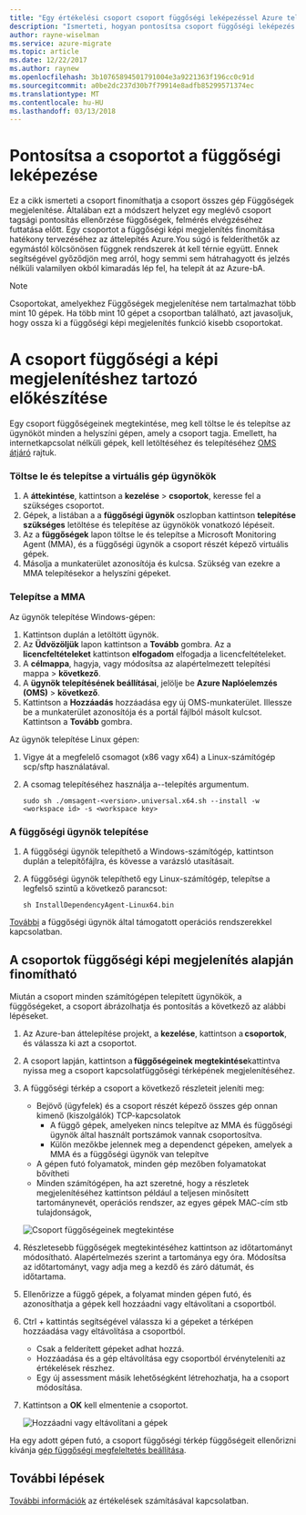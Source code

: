 ```yaml
---
title: "Egy értékelési csoport csoport függőségi leképezéssel Azure telepítse át a pontosítsa |} Microsoft Docs"
description: "Ismerteti, hogyan pontosítsa csoport függőségi leképezés használata az Azure áttelepítése szolgáltatásban értékelését."
author: rayne-wiselman
ms.service: azure-migrate
ms.topic: article
ms.date: 12/22/2017
ms.author: raynew
ms.openlocfilehash: 3b10765894501791004e3a9221363f196cc0c91d
ms.sourcegitcommit: a0be2dc237d30b7f79914e8adfb85299571374ec
ms.translationtype: MT
ms.contentlocale: hu-HU
ms.lasthandoff: 03/13/2018
---
```

# <a name="refine-a-group-using-group-dependency-mapping"></a>Pontosítsa a csoportot a függőségi leképezése

Ez a cikk ismerteti a csoport finomíthatja a csoport összes gép Függőségek megjelenítése. Általában ezt a módszert helyzet egy meglévő csoport tagsági pontosítás ellenőrzése függőségek, felmérés elvégzéséhez futtatása előtt. Egy csoportot a függőségi képi megjelenítés finomítása hatékony tervezéséhez az áttelepítés Azure.You súgó is felderíthetők az egymástól kölcsönösen függnek rendszerek át kell térnie együtt. Ennek segítségével győződjön meg arról, hogy semmi sem hátrahagyott és jelzés nélküli valamilyen okból kimaradás lép fel, ha telepít át az Azure-bA. 


> [!NOTE]
> Csoportokat, amelyekhez Függőségek megjelenítése nem tartalmazhat több mint 10 gépek. Ha több mint 10 gépet a csoportban található, azt javasoljuk, hogy ossza ki a függőségi képi megjelenítés funkció kisebb csoportokat.


# <a name="prepare-the-group-for-dependency-visualization"></a>A csoport függőségi a képi megjelenítéshez tartozó előkészítése
Egy csoport függőségeinek megtekintése, meg kell töltse le és telepítse az ügynököt minden a helyszíni gépen, amely a csoport tagja. Emellett, ha internetkapcsolat nélküli gépek, kell letöltéséhez és telepítéséhez [OMS átjáró](../log-analytics/log-analytics-oms-gateway.md) rajtuk.

### <a name="download-and-install-the-vm-agents"></a>Töltse le és telepítse a virtuális gép ügynökök
1. A **áttekintése**, kattintson a **kezelése** > **csoportok**, keresse fel a szükséges csoportot.
2. Gépek, a listában a a **függőségi ügynök** oszlopban kattintson **telepítése szükséges** letöltése és telepítése az ügynökök vonatkozó lépéseit.
3. Az a **függőségek** lapon töltse le és telepítse a Microsoft Monitoring Agent (MMA), és a függőségi ügynök a csoport részét képező virtuális gépek.
4. Másolja a munkaterület azonosítója és kulcsa. Szükség van ezekre a MMA telepítésekor a helyszíni gépeket.

### <a name="install-the-mma"></a>Telepítse a MMA

Az ügynök telepítése Windows-gépen:

1. Kattintson duplán a letöltött ügynök.
2. Az **Üdvözöljük** lapon kattintson a **Tovább** gombra. Az a **licencfeltételeket** kattintson **elfogadom** elfogadja a licencfeltételeket.
3. A **célmappa**, hagyja, vagy módosítsa az alapértelmezett telepítési mappa > **következő**. 
4. A **ügynök telepítésének beállításai**, jelölje be **Azure Naplóelemzés (OMS)** > **következő**. 
5. Kattintson a **Hozzáadás** hozzáadása egy új OMS-munkaterület. Illessze be a munkaterület azonosítója és a portál fájlból másolt kulcsot. Kattintson a **Tovább** gombra.


Az ügynök telepítése Linux gépen:

1. Vigye át a megfelelő csomagot (x86 vagy x64) a Linux-számítógép scp/sftp használatával.
2. A csomag telepítéséhez használja a--telepítés argumentum.

    ```sudo sh ./omsagent-<version>.universal.x64.sh --install -w <workspace id> -s <workspace key>```


### <a name="install-the-dependency-agent"></a>A függőségi ügynök telepítése
1. A függőségi ügynök telepíthető a Windows-számítógép, kattintson duplán a telepítőfájlra, és kövesse a varázsló utasításait.
2. A függőségi ügynök telepíthető egy Linux-számítógép, telepítse a legfelső szintű a következő parancsot:

    ```sh InstallDependencyAgent-Linux64.bin```

[További](../operations-management-suite/operations-management-suite-service-map-configure.md#supported-operating-systems) a függőségi ügynök által támogatott operációs rendszerekkel kapcsolatban. 

## <a name="refine-the-group-based-on-dependency-visualization"></a>A csoportok függőségi képi megjelenítés alapján finomítható
Miután a csoport minden számítógépen telepített ügynökök, a függőségeket, a csoport ábrázolhatja és pontosítás a következő az alábbi lépéseket.

1. Az Azure-ban áttelepítése projekt, a **kezelése**, kattintson a **csoportok**, és válassza ki azt a csoportot.
2. A csoport lapján, kattintson a **függőségeinek megtekintése**kattintva nyissa meg a csoport kapcsolatfüggőségi térképének megjelenítéséhez.
3. A függőségi térkép a csoport a következő részleteit jeleníti meg:
    - Bejövő (ügyfelek) és a csoport részét képező összes gép onnan kimenő (kiszolgálók) TCP-kapcsolatok
        - A függő gépek, amelyeken nincs telepítve az MMA és függőségi ügynök által használt portszámok vannak csoportosítva.
        - Külön mezőkbe jelennek meg a dependenct gépeken, amelyek a MMA és a függőségi ügynök van telepítve 
    - A gépen futó folyamatok, minden gép mezőben folyamatokat bővítheti
    - Minden számítógépen, ha azt szeretné, hogy a részletek megjelenítéséhez kattintson például a teljesen minősített tartománynevét, operációs rendszer, az egyes gépek MAC-cím stb tulajdonságok,

     ![Csoport függőségeinek megtekintése](./media/how-to-create-group-dependencies/view-group-dependencies.png)

3. Részletesebb függőségek megtekintéséhez kattintson az időtartományt módosítható. Alapértelmezés szerint a tartománya egy óra. Módosítsa az időtartományt, vagy adja meg a kezdő és záró dátumát, és időtartama.
4. Ellenőrizze a függő gépek, a folyamat minden gépen futó, és azonosíthatja a gépek kell hozzáadni vagy eltávolítani a csoportból.
5. Ctrl + kattintás segítségével válassza ki a gépeket a térképen hozzáadása vagy eltávolítása a csoportból.
    - Csak a felderített gépeket adhat hozzá.
    - Hozzáadása és a gép eltávolítása egy csoportból érvényteleníti az értékelések részhez.
    - Egy új assessment másik lehetőségként létrehozhatja, ha a csoport módosítása.
5. Kattintson a **OK** kell elmentenie a csoportot.

    ![Hozzáadni vagy eltávolítani a gépek](./media/how-to-create-group-dependencies/add-remove.png)

Ha egy adott gépen futó, a csoport függőségi térkép függőségeit ellenőrizni kívánja [gép függőségi megfeleltetés beállítása](how-to-create-group-machine-dependencies.md).


## <a name="next-steps"></a>További lépések

[További információk](concepts-assessment-calculation.md) az értékelések számításával kapcsolatban.
